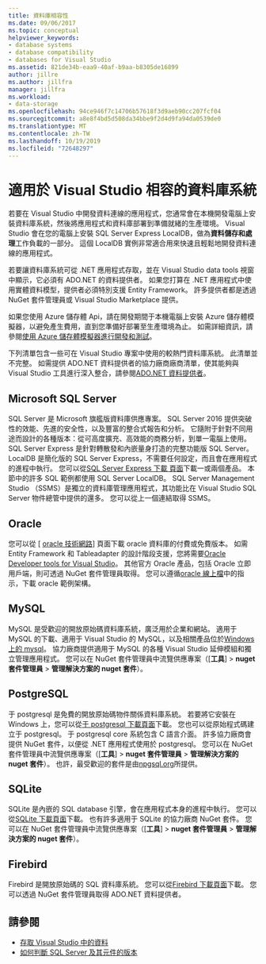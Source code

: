 ```yaml
---
title: 資料庫相容性
ms.date: 09/06/2017
ms.topic: conceptual
helpviewer_keywords:
- database systems
- database compatibility
- databases for Visual Studio
ms.assetid: 821de34b-eaa9-40af-b9aa-b8305de16899
author: jillre
ms.author: jillfra
manager: jillfra
ms.workload:
- data-storage
ms.openlocfilehash: 94ce946f7c14706b57618f3d9aeb90cc207fcf04
ms.sourcegitcommit: a8e8f4bd5d508da34bbe9f2d4d9fa94da0539de0
ms.translationtype: MT
ms.contentlocale: zh-TW
ms.lasthandoff: 10/19/2019
ms.locfileid: "72648297"
---
```

# <a name="compatible-database-systems-for-visual-studio"></a>適用於 Visual Studio 相容的資料庫系統

若要在 Visual Studio 中開發資料連線的應用程式，您通常會在本機開發電腦上安裝資料庫系統，然後將應用程式和資料庫部署到準備就緒的生產環境。 Visual Studio 會在您的電腦上安裝 SQL Server Express LocalDB，做為**資料儲存和處理**工作負載的一部分。 這個 LocalDB 實例非常適合用來快速且輕鬆地開發資料連線的應用程式。

若要讓資料庫系統可從 .NET 應用程式存取，並在 Visual Studio data tools 視窗中顯示，它必須有 ADO.NET 的資料提供者。 如果您打算在 .NET 應用程式中使用實體資料模型，提供者必須特別支援 Entity Framework。 許多提供者都是透過 NuGet 套件管理員或 Visual Studio Marketplace 提供。

如果您使用 Azure 儲存體 Api，請在開發期間于本機電腦上安裝 Azure 儲存體模擬器，以避免產生費用，直到您準備好部署至生產環境為止。 如需詳細資訊，請參閱[使用 Azure 儲存體模擬器進行開發和測試](/azure/storage/common/storage-use-emulator)。

下列清單包含一些可在 Visual Studio 專案中使用的較熱門資料庫系統。 此清單並不完整。 如需提供 ADO.NET 資料提供者的協力廠商廠商清單，使其能夠與 Visual Studio 工具進行深入整合，請參閱[ADO.NET 資料提供者](/dotnet/framework/data/adonet/data-providers)。

## <a name="microsoft-sql-server"></a>Microsoft SQL Server

SQL Server 是 Microsoft 旗艦版資料庫供應專案。 SQL Server 2016 提供突破性的效能、先進的安全性，以及豐富的整合式報告和分析。 它隨附于針對不同用途而設計的各種版本：從可高度擴充、高效能的商務分析，到單一電腦上使用。 SQL Server Express 是針對轉散發和內嵌量身打造的完整功能版 SQL Server。  LocalDB 是簡化版的 SQL Server Express，不需要任何設定，而且會在應用程式的進程中執行。 您可以從[SQL Server Express 下載 頁面](https://www.microsoft.com/sql-server/sql-server-editions-express)下載一或兩個產品。 本節中的許多 SQL 範例都使用 SQL Server LocalDB。 SQL Server Management Studio （SSMS）是獨立的資料庫管理應用程式，其功能比在 Visual Studio SQL Server 物件總管中提供的還多。 您可以從上一個連結取得 SSMS。

## <a name="oracle"></a>Oracle

您可以從 [ [oracle 技術網路](http://www.oracle.com/technetwork/database/enterprise-edition/downloads/index-092322.html)] 頁面下載 oracle 資料庫的付費或免費版本。 如需 Entity Framework 和 Tableadapter 的設計階段支援，您將需要[Oracle Developer tools for Visual Studio](http://www.oracle.com/technetwork/developer-tools/visual-studio/overview/index.html)。 其他官方 Oracle 產品，包括 Oracle 立即用戶端，則可透過 NuGet 套件管理員取得。 您可以遵循[oracle 線上檔](http://docs.oracle.com/cd/E11882_01/server.112/e10831/toc.htm)中的指示，下載 oracle 範例架構。

## <a name="mysql"></a>MySQL

MySQL 是受歡迎的開放原始碼資料庫系統，廣泛用於企業和網站。 適用于 MySQL 的下載、適用于 Visual Studio 的 MySQL，以及相關產品位於[Windows 上的 mysql](http://www.mysql.com/why-mysql/windows/)。 協力廠商提供適用于 MySQL 的各種 Visual Studio 延伸模組和獨立管理應用程式。 您可以在 NuGet 套件管理員中流覽供應專案（[**工具**]  > **nuget 套件管理員** > **管理解決方案的 nuget 套件**）。

## <a name="postgresql"></a>PostgreSQL

于 postgresql 是免費的開放原始碼物件關係資料庫系統。 若要將它安裝在 Windows 上，您可以從[于 postgresql 下載頁面](http://www.postgresql.org/download/windows/)下載。 您也可以從原始程式碼建立于 postgresql。 于 postgresql core 系統包含 C 語言介面。 許多協力廠商會提供 NuGet 套件，以便從 .NET 應用程式使用於 postgresql。 您可以在 NuGet 套件管理員中流覽供應專案（[**工具**]  > **nuget 套件管理員** > **管理解決方案的 nuget 套件**）。 也許，最受歡迎的套件是由[npgsql.org](http://www.npgsql.org)所提供。

## <a name="sqlite"></a>SQLite

SQLite 是內嵌的 SQL database 引擎，會在應用程式本身的進程中執行。 您可以從[SQLite 下載頁面](http://www.sqlite.org/download.html)下載。 也有許多適用于 SQLite 的協力廠商 NuGet 套件。 您可以在 NuGet 套件管理員中流覽供應專案（[**工具**]  > **nuget 套件管理員** > **管理解決方案的 nuget 套件**）。

## <a name="firebird"></a>Firebird

Firebird 是開放原始碼的 SQL 資料庫系統。 您可以從[Firebird 下載頁面](http://firebirdsql.org/en/downloads/)下載。 您可以透過 NuGet 套件管理員取得 ADO.NET 資料提供者。

## <a name="see-also"></a>請參閱

- [存取 Visual Studio 中的資料](../data-tools/accessing-data-in-visual-studio.md)
- [如何判斷 SQL Server 及其元件的版本](http://support.microsoft.com/kb/321185)